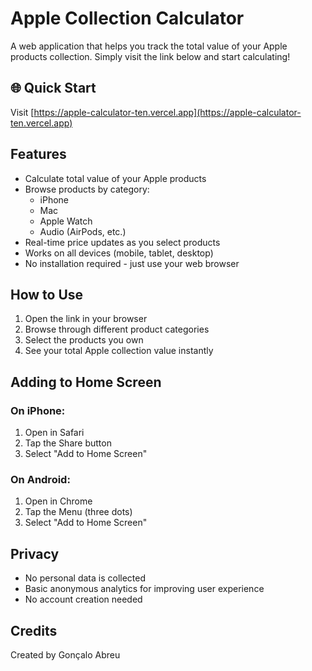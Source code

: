# Apple Collection Calculator

A web application that helps you track the total value of your Apple products collection. Simply visit the link below and start calculating!

## 🌐 Quick Start

Visit [https://apple-calculator-ten.vercel.app](https://apple-calculator-ten.vercel.app)

## Features

- Calculate total value of your Apple products
- Browse products by category:
  - iPhone
  - Mac
  - Apple Watch
  - Audio (AirPods, etc.)
- Real-time price updates as you select products
- Works on all devices (mobile, tablet, desktop)
- No installation required - just use your web browser

## How to Use

1. Open the link in your browser
2. Browse through different product categories
3. Select the products you own
4. See your total Apple collection value instantly

## Adding to Home Screen

### On iPhone:
1. Open in Safari
2. Tap the Share button
3. Select "Add to Home Screen"

### On Android:
1. Open in Chrome
2. Tap the Menu (three dots)
3. Select "Add to Home Screen"

## Privacy

- No personal data is collected
- Basic anonymous analytics for improving user experience
- No account creation needed

## Credits

Created by Gonçalo Abreu